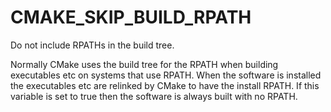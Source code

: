   

# CMAKE_SKIP_BUILD_RPATH  
Do not include RPATHs in the build tree.  

Normally CMake uses the build tree for the RPATH when building
executables etc on systems that use RPATH.  When the software is
installed the executables etc are relinked by CMake to have the
install RPATH.  If this variable is set to true then the software is
always built with no RPATH.  


